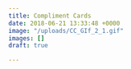 ```yaml
---
title: Compliment Cards
date: 2018-06-21 13:33:48 +0000
image: "/uploads/CC_GIf_2_1.gif"
images: []
draft: true

---
```

